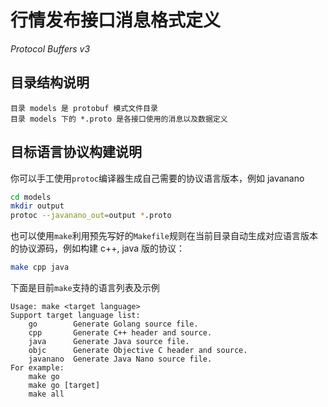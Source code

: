 行情发布接口消息格式定义
===
*Protocol Buffers v3*

目录结构说明
---
    目录 models 是 protobuf 模式文件目录
    目录 models 下的 *.proto 是各接口使用的消息以及数据定义


目标语言协议构建说明
---

你可以手工使用`protoc`编译器生成自己需要的协议语言版本，例如 javanano
```bash
cd models
mkdir output
protoc --javanano_out=output *.proto
```

也可以使用`make`利用预先写好的`Makefile`规则在当前目录自动生成对应语言版本的协议源码，例如构建 c++, java 版的协议：
```bash
make cpp java
```

下面是目前`make`支持的语言列表及示例

```help
Usage: make <target language>
Support target language list:
    go        Generate Golang source file.
    cpp       Generate C++ header and source.
    java      Generate Java source file.
    objc      Generate Objective C header and source.
    javanano  Generate Java Nano source file.
For example:
    make go
    make go [target]
    make all
```

